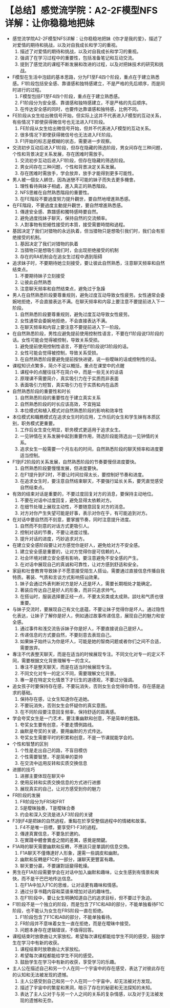 # 【总结】感觉流学院：A2-2F模型NFS详解：让你稳稳地把妹

-   感觉流学院A2-2F模型NFS详解：让你稳稳地把妹《你才是我的爱》，描述了对爱情的期待和挑战，以及对自我成长和学习的重视。
    1.  描述了对爱情的期待和挑战，以及对自我成长和学习的重视。
    2.  强调了在学习过程中的重要性，包括准备笔记和互动交流。
    3.  提到了感觉流的课程不断发展和改进的过程，以及对把妹技术的研究和挑战。
-   F模型在生活中泡妞的基本思路，分为F1至F4四个阶段，重点在于建立熟悉感。F1阶段包括安全感、靠谱感和独特感建立，不是严格的先后顺序，而是同时进行的过程。
    1.  F模型包括F1至F4四个阶段，重点在于建立熟悉感。
    2.  F1阶段分为安全感、靠谱感和独特感建立，不是严格的先后顺序。
    3.  在传达安全感的同时，也要传达靠谱感和独特感，比例不同。
-   FE阶段从女生给出微信号开始，但实际上这并不代表进入F模型的互动关系，有些情况下即使获得微信号也无法进入FE阶段。
    1.  FE阶段从女生给出微信号开始，但并不代表进入F模型的互动关系。
    2.  很多情况下即使获得微信号也无法进入FE阶段。
    3.  F1开始的标志是模糊的状态，需要进一步观察。
-   交流初步互动后进入F1阶段，但存在隐藏的筛选阶段，男女间存在三种问题，个性和背景决定关系发展，存在困难时需放手。
    1.  交流初步互动后进入F1阶段，但存在隐藏的筛选阶段。
    2.  男女间存在三种问题，个性和背景决定关系发展。
    3.  存在困难时需放手，学会放弃，放手才能得到更多可能性。
-   男人被一個女人綁住，因為迷戀不可能的妹子而失去更多機會。
    1.  理性看待與妹子相處，進入真正的熟悉階段。
    2.  NFS思維在自然熟悉階段的重要性。
    3.  在FE階段不要過度努力提升觀世，要自然地增進熟悉感。
-   在FE階段，不要過度主動提升觀世，要自然增進熟悉感。
    1.  傳達安全感、靠譜感和獨特感時要自然。
    2.  避免過度找妹子聊天，保持自然的交流頻率。
    3.  人對事物有拒絕性接受的本質，接受需要時間和過程。
-   基因决定了我们对猎物的永远执着，但当猎物只是想吸引我们时，我们会有拒绝接受的机制。
    1.  基因决定了我们对猎物的执着
    2.  当猎物只是想吸引我们时，会出现拒绝接受的机制
    3.  存在的RA机制会在追女生过程中遇到阻碍
-   追求妹子时，不要期待她立刻接受，要让彼此自然熟悉，注意聊天频率和自然结束点。
    1.  不要期待妹子立刻接受
    2.  让彼此自然熟悉
    3.  注意聊天频率和自然结束点，避免过于急躁
-   男人在自然熟悉阶段要尊重规则，避免过度互动导致女性疲劳。女性通常会委婉地拒绝，不会直接表达不满。在聊天频率和内容上要注意不要提前进入下一阶段。
    1.  自然熟悉阶段要尊重规则，避免过度互动导致女性疲劳。
    2.  女性通常会委婉地拒绝，不会直接表达不满。
    3.  在聊天频率和内容上要注意不要提前进入下一阶段。
-   在自然熟悉阶段，男性应避免提前使用控制性语言，不要在f1阶段说f3阶段的话。女性可能会觉得被控制，导致关系受损。
    1.  避免提前使用控制性语言，不要在f1阶段说f3阶段的话。
    2.  女性可能会觉得被控制，导致关系受损。
    3.  在自然熟悉阶段要避免提前按快进键，说一些曖昧的话或控制性的话。
-   课程知识点繁多，简介不足以概括，重点在课堂中的点醒
    1.  课程中的点醒往往不在简介中，而是一些无关的话语
    2.  原理课不需要简介，真实吸引力在于实质而非表面
    3.  表面吸引力短暂，真实吸引力在于实质和内在品质
-   自然熟悉阶段的重要性和时长
    1.  自然熟悉阶段的重要性在于建立真实关系
    2.  自然熟悉阶段的时长应该高效，不宜拖延
    3.  本位模式和植入模式对自然熟悉阶段的影响和效率性
-   本位模式和職務模式在追求女生时的应用，工作后的女生和学生妹有本质区别，职务模式更重要。
    1.  工作后女生变化明显，职务模式更适用于追求女生。
    2.  一见钟情在关系发展中起到重要作用，筛选阶段能筛选出一见钟情的关系。
    3.  追求女生一般需要一个月左右的时间，自然熟悉阶段的聊天频率和进度要适当控制。
-   F1到F2阶段的关系发展，自然熟悉阶段的节奏要慢但进度要快。
    1.  自然熟悉阶段要慢慢发展，但进度要快。
    2.  在F1提升到F2时，不要让时间拉得太长，要控制好节奏和进度。
    3.  在追求女生时，要注意自然结束聊天，不要强行延长关系，要凭直觉感受自然结束点。
-   有效的结束对话是重要的，不要过度回复对方的消息，要保持主动地位。
    1.  不要在对话中过度回复，避免显得太依赖对方。
    2.  在细节处理上展现主动性，不要随意回复对方的消息。
    3.  对方对你产生失望可能是好事，表示对你在乎，有可能追到对方。
-   在对话中要自然而不刻意，要掌握节奏，同时注意提升进度。
    1.  自然而不刻意的对话方式更吸引人。
    2.  控制对话的节奏，不要让进度过慢。
    3.  提升对话的进度，巧妙追求对方。
-   在建立安全感阶段要让对方感觉你是好人，避免给对方不安全感。
    1.  建立安全感是重要的，让对方觉得你是可信赖的人。
    2.  社会环境对建立安全感有影响，要注意避免不安全感的产生。
    3.  在对话中展现自己的真诚和可靠性，让对方感到舒适和安全。
-   家庭和社會教育导致妹子不愿意接受陌生人搭讪，需要通过直接信息传播自我特质。著装、气质和言谈方式影响搭讪效果。
    1.  妹子会通过外表判断对方是好人还是坏人，需要长期相处才能确定。
    2.  著装应传达自己是好人的形象，而非只追求帅气。
    3.  在搭讪时，服装选择要正经一点，不要太另类或太成熟，談吐和气质也很重要。
-   与妹子交流时，要展现自己有文化底蕴，不要让妹子觉得你是坏人。通过隐性化表达，让妹子了解你是好人，例如通过故事传递信息，展现自己的魅力和安全感。
    1.  通过事件和浅交流告诉妹子你是好人，不要直接说自己是好人。
    2.  传递信息的方式要自然，不要刻意去表现自己。
    3.  如果妹子始终认为你是坏人，可能是她的智商问题或者你们之间不合适，需要放弃。
-   專注不代表整天聊天，而是在适当的时候展现专注。不同文化对专一的定义不同，需要根据文化背景理解专一的含义。
    1.  專注不是整天聊天，而是在适当时候展现专注。
    2.  不同文化对专一的定义不同，需要理解文化背景。
    3.  專一是在特定文化情景下才衍生的道德观，不要过分强调。
-   追女孩子时要保持存在感，不要玩消失，否则女生会觉得你奇怪，存在感是追求的基础。
    1.  保持存在感，让女生知道你在追她。
    2.  不要玩消失，否则女生会怀疑你的真实意图。
    3.  在不同阶段要注意回复频率，保持舒适的距离感。
-   学会夸奖女生是一门艺术，要注重幽默和创意，不是简单的套路。
    1.  夸奖女生要有创意，不要走慣例路线。
    2.  幽默是夸奖的关键，要用幽默的方式传达。
    3.  夸奖女生需要平时的积累和创意，不是一节课就能学会的。
-   个性和智慧的区别
    1.  个性是走出自己的路，不盲目模仿
    2.  个性需要智慧，不是简单的耍帅
    3.  在交流中运用反转和实质交换信息
-   进挪的技巧
    1.  进挪主要体现在聊天中
    2.  使用反转和实质交换信息的方式进行进挪
    3.  展现真实的自己，让对方感受到你的魅力
-   FR阶段的发展
    1.  FR阶段分为FRS和FRT
    2.  S是曖昧独奏，T是曖昧合奏
    3.  约会和深入交流是进入F3阶段的关键
-   F3到F4是把妹的自然過程，重點在於享受整個過程中的情緒和故事。
    1.  F4不是唯一目標，要享受F1-F3的過程。
    2.  傳達真實信息，不要急於邀約。
    3.  在實踐中體會實虛之間的差異，感覺是關鍵。
-   F1A時的聊天需要幽默和反轉，不應該只是單調的信息交換。
    1.  F1A聊天不僅傳達好人形象，還需一些調皮和幽默。
    2.  幽默和反轉是F1C的一部分，讓聊天更豐富有趣。
    3.  聊天要分贏，不要讓對話變得乾燥。
-   男生在F1A阶段需要学会在对话中加入幽默和趣味，让女生感到有情景和爽快，而不是干巴巴地传达信息。
    1.  在F1A中加入F1C的思维，让对话更有趣味和情感。
    2.  通过分享书籍内容和菜谱来增加对话的趣味性。
    3.  在F1阶段中，要让女生明确知道自己的追求目标，但不要过于急迫。
-   F1阶段不是一个独立的阶段，而是包含了F1C和AB的部分，不能单独看待F1C阶段，也不能认为女生在FRS阶段一直在拒绝。
    1.  F1阶段包含了F1C和AB的部分，不能单独看待。
    2.  FR阶段并不意味着女生一直在拒绝，而是在曖昧中接受。
    3.  问题本身存在逻辑错误，不值得回答。
-   课程结束时放歌曲让大家放松，希望每次课程都能给学生不同的感受，鼓励学生在学习中有新的收获。
    1.  课程结束时放歌曲让大家放松。
    2.  希望每次课程都能给学生不同的感受。
    3.  鼓励学生在学习中有新的收获，享受学习的乐趣。
-   主人公在描述自己和另一个人在同一个宇宙中的存在感受，表达了对彼此存在的认知和无法被发现的遗憾。
    1.  主人公感受到自己和另一个人在同一个宇宙中，却无法被对方发现。
    2.  描述了宇宙中的繁星和黑洞，暗示了存在的秘密和无法探知的未知。
    3.  表达了主人公对于与另一个人之间的关系的复杂情感，以及对于无法被发现的遗憾和无奈。